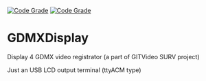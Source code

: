 
[![Code Grade](https://www.code-inspector.com/project/19367/score/svg)](https://www.code-inspector.com) [![Code Grade](https://www.code-inspector.com/project/19367/status/svg)](https://www.code-inspector.com)

# GDMXDisplay
Display 4 GDMX video registrator (a part of GITVideo SURV project)

Just an USB LCD output terminal (ttyACM type)
